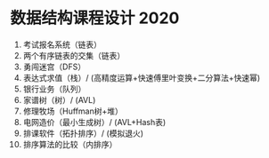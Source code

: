 数据结构课程设计 2020
===
1. 考试报名系统（链表）
2. 两个有序链表的交集（链表）
3. 勇闯迷宫（DFS）
4. 表达式求值（栈）/ (高精度运算+快速傅里叶变换+二分算法+快速幂)
5. 银行业务（队列）
6. 家谱树（树）/ (AVL)
7. 修理牧场（Huffman树+堆）
8. 电网造价（最小生成树）/ (AVL+Hash表)
9. 排课软件（拓扑排序）/ (模拟退火)
10. 排序算法的比较（内排序）
